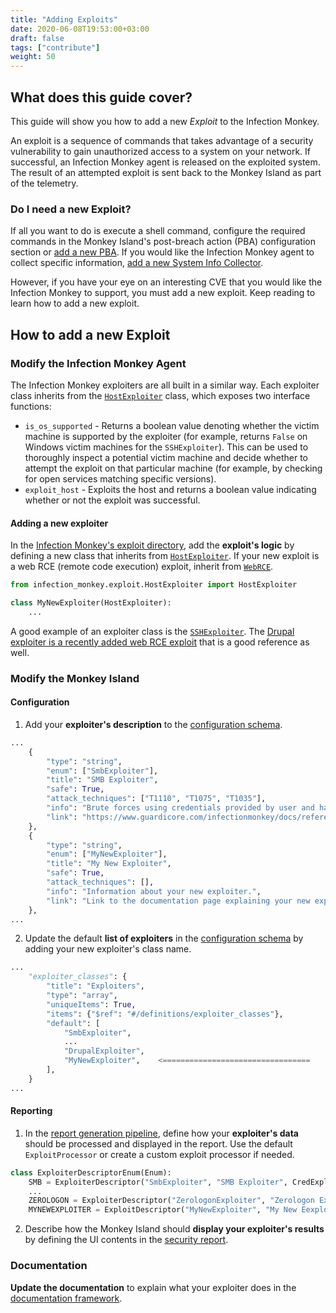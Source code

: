 ```yaml
---
title: "Adding Exploits"
date: 2020-06-08T19:53:00+03:00
draft: false
tags: ["contribute"]
weight: 50
---
```


## What does this guide cover?

This guide will show you how to add a new _Exploit_ to the Infection Monkey.

An exploit is a sequence of commands that takes advantage of a security vulnerability to gain unauthorized access to a system on your network. If successful, an Infection Monkey agent is released on the exploited system. The result of an attempted exploit is sent back to the Monkey Island as part of the telemetry.

### Do I need a new Exploit?

If all you want to do is execute a shell command, configure the required commands in the Monkey Island's post-breach action (PBA) configuration section or [add a new PBA](../adding-post-breach-actions/). If you would like the Infection Monkey agent to collect specific information, [add a new System Info Collector](../adding-system-info-collectors/).

However, if you have your eye on an interesting CVE that you would like the Infection Monkey to support, you must add a new exploit. Keep reading to learn how to add a new exploit.


## How to add a new Exploit

### Modify the Infection Monkey Agent

The Infection Monkey exploiters are all built in a similar way. Each exploiter class inherits from the [`HostExploiter`](https://github.com/guardicore/monkey/blob/develop/monkey/infection_monkey/exploit/HostExploiter.py) class, which exposes two interface functions:

* `is_os_supported` - Returns a boolean value denoting whether the victim machine is supported by the exploiter (for example, returns `False` on Windows victim machines for the `SSHExploiter`). This can be used to thoroughly inspect a potential victim machine and decide whether to attempt the exploit on that particular machine (for example, by checking for open services matching specific versions).
* `exploit_host` - Exploits the host and returns a boolean value indicating whether or not the exploit was successful.

#### Adding a new exploiter

In the [Infection Monkey's exploit directory](https://github.com/guardicore/monkey/tree/develop/monkey/infection_monkey/exploit), add the **exploit's logic** by defining a new class that inherits from [`HostExploiter`](https://github.com/guardicore/monkey/blob/develop/monkey/infection_monkey/exploit/HostExploiter.py). If your new exploit is a web RCE (remote code execution) exploit, inherit from [`WebRCE`](https://github.com/guardicore/monkey/blob/develop/monkey/infection_monkey/exploit/web_rce.py).

```py
from infection_monkey.exploit.HostExploiter import HostExploiter

class MyNewExploiter(HostExploiter):
    ...
```

A good example of an exploiter class is the [`SSHExploiter`](https://github.com/guardicore/monkey/blob/develop/monkey/infection_monkey/exploit/sshexec.py). The [Drupal exploiter is a recently added web RCE exploit](https://github.com/guardicore/monkey/pull/808) that is a good reference as well.


### Modify the Monkey Island

#### Configuration

1. Add your **exploiter's description** to the [configuration schema](https://github.com/guardicore/monkey/blob/develop/monkey/monkey_island/cc/services/config_schema/definitions/exploiter_classes.py).

```py
...
    {
        "type": "string",
        "enum": ["SmbExploiter"],
        "title": "SMB Exploiter",
        "safe": True,
        "attack_techniques": ["T1110", "T1075", "T1035"],
        "info": "Brute forces using credentials provided by user and hashes gathered by mimikatz.",
        "link": "https://www.guardicore.com/infectionmonkey/docs/reference/exploiters/smbexec/",
    },
    {
        "type": "string",                                                           <=================================
        "enum": ["MyNewExploiter"],                                                 <=================================
        "title": "My New Exploiter",                                                <=================================
        "safe": True,                                                               <=================================
        "attack_techniques": [],                                                    <=================================
        "info": "Information about your new exploiter.",                            <=================================
        "link": "Link to the documentation page explaining your new exploiter.",    <=================================
    },
...
```

2. Update the default **list of exploiters** in the [configuration schema](https://github.com/guardicore/monkey/blob/develop/monkey/monkey_island/cc/services/config_schema/basic.py) by adding your new exploiter's class name.

```py
...
    "exploiter_classes": {
        "title": "Exploiters",
        "type": "array",
        "uniqueItems": True,
        "items": {"$ref": "#/definitions/exploiter_classes"},
        "default": [
            "SmbExploiter",
            ...
            "DrupalExploiter",
            "MyNewExploiter",    <=================================
        ],
    }
...
```

#### Reporting

1. In the [report generation pipeline](https://github.com/guardicore/monkey/blob/develop/monkey/monkey_island/cc/services/reporting/issue_processing/exploit_processing/exploiter_descriptor_enum.py), define how your **exploiter's data** should be processed and displayed in the report. Use the default `ExploitProcessor` or create a custom exploit processor if needed.

```py
class ExploiterDescriptorEnum(Enum):
    SMB = ExploiterDescriptor("SmbExploiter", "SMB Exploiter", CredExploitProcessor)
    ...
    ZEROLOGON = ExploiterDescriptor("ZerologonExploiter", "Zerologon Exploiter", ZerologonExploitProcessor)
    MYNEWEXPLOITER = ExploitDescriptor("MyNewExploiter", "My New Eexploiter", ExploitProcessor)    <=================================
```

2. Describe how the Monkey Island should **display your exploiter's results** by defining the UI contents in the [security report](https://github.com/guardicore/monkey/blob/develop/monkey/monkey_island/cc/ui/src/components/report-components/SecurityReport.js).


### Documentation

**Update the documentation** to explain what your exploiter does in the [documentation framework](https://github.com/guardicore/monkey/blob/develop/docs/content/reference/exploiters/).
